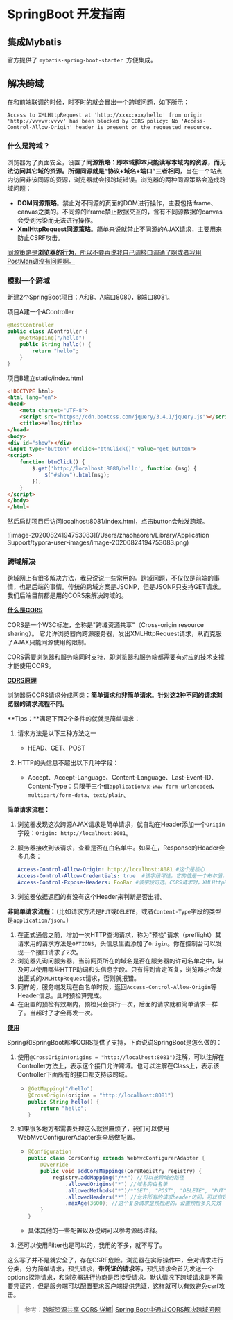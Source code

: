 # SpringBoot 开发指南







## 集成Mybatis

官方提供了 `mybatis-spring-boot-starter `方便集成。





## 解决跨域

在和前端联调的时候，时不时的就会冒出一个跨域问题，如下所示：

```
Access to XMLHttpRequest at 'http://xxxx:xxx/hello' from origin 'http://vvvvv:vvvv' has been blocked by CORS policy: No 'Access-Control-Allow-Origin' header is present on the requested resource.
```

### 什么是跨域？

浏览器为了页面安全，设置了**同源策略：即本域脚本只能读写本域内的资源，而无法访问其它域的资源。**所谓同源就是**“协议+域名+端口”三者相同**，当在一个站点内访问非该同源的资源，浏览器就会报跨域错误。浏览器的两种同源策略会造成跨域问题：

- **DOM同源策略**。禁止对不同源的页面的DOM进行操作，主要包括iframe、canvas之类的。不同源的iframe禁止数据交互的，含有不同源数据的canvas会受到污染而无法进行操作。
- **XmlHttpRequest同源策略**。简单来说就禁止不同源的AJAX请求，主要用来防止CSRF攻击。

<u>同源策略是**浏览器的行为**，所以不要再说我自己调接口调通了啊或者我用PostMan调没有问题啊。</u>

### 模拟一个跨域

新建2个SpringBoot项目：A和B。A端口8080，B端口8081。

项目A建一个AController

```java
@RestController
public class AController {
    @GetMapping("/hello")
    public String hello() {
        return "hello";
    }
}
```

项目B建立static/index.html

```html
<!DOCTYPE html>
<html lang="en">
<head>
    <meta charset="UTF-8">
    <script src="https://cdn.bootcss.com/jquery/3.4.1/jquery.js"></script>
    <title>Hello</title>
</head>
<body>
<div id="show"></div>
<input type="button" onclick="btnClick()" value="get_button">
<script>
    function btnClick() {
        $.get('http://localhost:8080/hello', function (msg) {
            $("#show").html(msg);
        });
    }
</script>
</body>
</html>
```

然后启动项目后访问localhost:8081/index.html，点击button会触发跨域。

![image-20200824194753083](/Users/zhaohaoren/Library/Application Support/typora-user-images/image-20200824194753083.png)

### 跨域解决

跨域网上有很多解决方法，我只说说一些常用的。跨域问题，不仅仅是前端的事情，也是后端的事情。传统的跨域方案是JSONP，但是JSONP只支持GET请求。我们后端目前都是用的CORS来解决跨域的。

<u>**什么是CORS**</u>

CORS是一个W3C标准，全称是"跨域资源共享"（Cross-origin resource sharing）。 它允许浏览器向跨源服务器，发出XMLHttpRequest请求，从而克服了AJAX只能同源使用的限制。

CORS需要浏览器和服务端同时支持，即浏览器和服务端都需要有对应的技术支撑才能使用CORS。

<u>**CORS原理**</u>

浏览器将CORS请求分成两类：**简单请求**和**非简单请求**。**针对这2种不同的请求浏览器的请求流程不同。**

**Tips：**满足下面2个条件的就就是简单请求：

1. 请求方法是以下三种方法之一
   - HEAD、GET、POST

2. HTTP的头信息不超出以下几种字段：
   - Accept、Accept-Language、Content-Language、Last-Event-ID、Content-Type：只限于三个值`application/x-www-form-urlencoded`、`multipart/form-data`、`text/plain`。

**简单请求流程：**

1. 浏览器发现这次跨源AJAX请求是简单请求，就自动在Header添加一个`Origin`字段：`Origin: http://localhost:8081`。

2. 服务器接收到该请求，查看是否在白名单中。如果在，Response的Header会多几条：

   ```yml
   Access-Control-Allow-Origin: http://localhost:8081 #这个是核心
   Access-Control-Allow-Credentials: true  #该字段可选。它的值是一个布尔值，表示是否允许发送Cookie。
   Access-Control-Expose-Headers: FooBar #该字段可选。CORS请求时，XMLHttpRequest对象的getResponseHeader()方法只能拿到6个基本字段，如果想拿到其他字段，就必须在Access-Control-Expose-Headers里面指定。
   ```

3. 浏览器依据返回的有没有这个Header来判断是否出错。

**非简单请求流程：**（比如请求方法是`PUT`或`DELETE`，或者`Content-Type`字段的类型是`application/json`。）

1. 在正式通信之前，增加一次HTTP查询请求，称为"预检"请求（preflight）其请求用的请求方法是`OPTIONS`，头信息里面添加了`Origin`。你在控制台可以发现一个接口请求了2次。
2. 浏览器先询问服务器，当前网页所在的域名是否在服务器的许可名单之中，以及可以使用哪些HTTP动词和头信息字段。只有得到肯定答复，浏览器才会发出正式的`XMLHttpRequest`请求，否则就报错。
3. 同样的，服务端发现在白名单时候，返回`Access-Control-Allow-Origin`等Header信息。此时预检算完成。
4. 在设置的预检有效期内，预检只会执行一次，后面的请求就和简单请求一样了。当超时了才会再发一次。

<u>**使用**</u>

Spring和SpringBoot都堆CORS提供了支持，下面说说SpringBoot是怎么做的：

1. 使用`@CrossOrigin(origins = "http://localhost:8081")`注解，可以注解在Controller方法上，表示这个接口允许跨域。也可以注解在Class上，表示该Controller下面所有的接口都支持该跨域。

   - ```java
     @GetMapping("/hello")
     @CrossOrigin(origins = "http://localhost:8081")
     public String hello() {
         return "hello";
     }
     ```

2. 如果很多地方都需要处理这么就很麻烦了，我们可以使用WebMvcConfigurerAdapter来全局做配置。

   - ```java
     @Configuration
     public class CorsConfig extends WebMvcConfigurerAdapter {
         @Override
         public void addCorsMappings(CorsRegistry registry) {
             registry.addMapping("/**") //可以被跨域的路径
                 .allowedOrigins("*") //域名的白名单
                 .allowedMethods("*")/*"GET", "POST", "DELETE", "PUT"*/
                 .allowedHeaders("*") //允许所有的请求header访问，可以自定义设置任意请求头信息
                 .maxAge(3600); //这个复杂请求是预检用的，设置预检多久失效
         }
     }
     ```

   - 具体其他的一些配置以及说明可以参考源码注释。
   
 3. 还可以使用Filter也是可以的，我用的不多，就不写了。

这么写了并不是就安全了，存在CSRF危险。浏览器在实际操作中，会对请求进行分类，分为简单请求，预先请求，**带凭证的请求**等，预先请求会首先发送一个options探测请求，和浏览器进行协商是否接受请求。默认情况下跨域请求是不需要凭证的，但是服务端可以配置要求客户端提供凭证，这样就可以有效避免csrf攻击。

> 参考：[跨域资源共享 CORS 详解](http://www.ruanyifeng.com/blog/2016/04/cors.html)| [Spring Boot中通过CORS解决跨域问题](http://springboot.javaboy.org/2019/0412/springboot-cors)

